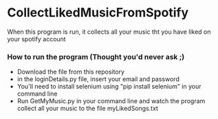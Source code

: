 # CollectLikedMusicFromSpotify
When this program is run, it collects all your music tht you have liked on your spotify account

### How to run the program (Thought you'd never ask ;)
* Download the file from this repository
* in the loginDetails.py file, insert your email and password
* You'll need to install selenium using "pip install selenium" in your command line
* Run GetMyMusic.py in your command line and watch the program collect all your music to the file myLikedSongs.txt
